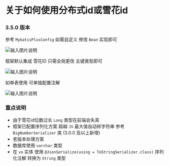 # 关于如何使用分布式id或雪花id

### 3.5.0 版本

参考 `MybatisPlusConfig` 如需自定义 修改 `Bean` 实现即可

![输入图片说明](https://images.gitee.com/uploads/images/2021/1222/173238_e1fd816d_1766278.png "屏幕截图.png")

框架默认集成 雪花ID 只需全局更改 主键类型即可

![输入图片说明](https://images.gitee.com/uploads/images/2021/1222/173402_792b7103_1766278.png "屏幕截图.png")

如单表使用 可单独配置注解 

![输入图片说明](https://images.gitee.com/uploads/images/2021/1222/173505_e212fa92_1766278.png "屏幕截图.png")

### 重点说明
* 由于雪花id位数过长 `Long` 类型在前端会失真
* 框架已配置序列化方案 超越 `JS` 最大值自动转字符串 参考 `BigNumberSerializer` 类 (3.0.0 及以上新增)
* 老版本处理方案
* 数据库使用 `varchar` 类型
* 在 `vo` 实体 使用 `@JsonSerialize(using = ToStringSerializer.class)` 序列化注解 转换为 `String` 类型